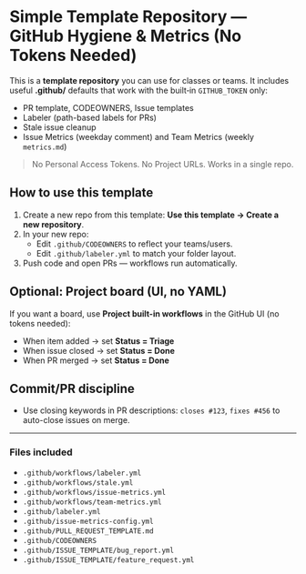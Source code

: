 # Simple Template Repository — GitHub Hygiene & Metrics (No Tokens Needed)

This is a **template repository** you can use for classes or teams.
It includes useful **.github/** defaults that work with the built‑in `GITHUB_TOKEN` only:
- PR template, CODEOWNERS, Issue templates
- Labeler (path-based labels for PRs)
- Stale issue cleanup
- Issue Metrics (weekday comment) and Team Metrics (weekly `metrics.md`)

> No Personal Access Tokens. No Project URLs. Works in a single repo.

## How to use this template
1. Create a new repo from this template: **Use this template → Create a new repository**.
2. In your new repo:
   - Edit `.github/CODEOWNERS` to reflect your teams/users.
   - Edit `.github/labeler.yml` to match your folder layout.
3. Push code and open PRs — workflows run automatically.

## Optional: Project board (UI, no YAML)
If you want a board, use **Project built-in workflows** in the GitHub UI (no tokens needed):
- When item added → set **Status = Triage**
- When issue closed → set **Status = Done**
- When PR merged → set **Status = Done**

## Commit/PR discipline
- Use closing keywords in PR descriptions: `closes #123`, `fixes #456` to auto-close issues on merge.

---

### Files included
- `.github/workflows/labeler.yml`
- `.github/workflows/stale.yml`
- `.github/workflows/issue-metrics.yml`
- `.github/workflows/team-metrics.yml`
- `.github/labeler.yml`
- `.github/issue-metrics-config.yml`
- `.github/PULL_REQUEST_TEMPLATE.md`
- `.github/CODEOWNERS`
- `.github/ISSUE_TEMPLATE/bug_report.yml`
- `.github/ISSUE_TEMPLATE/feature_request.yml`
